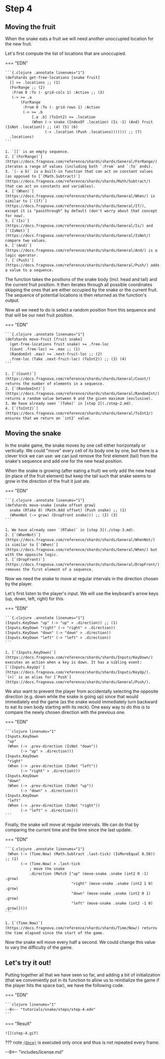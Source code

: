 # Step 4

## Moving the fruit

When the snake eats a fruit we will need another unoccupied location for the new fruit.

Let's first compute the list of locations that are unoccupied.

=== "EDN"

    ```{.clojure .annotate linenums="1"}
    (defshards get-free-locations [snake fruit]
      [] >= .locations ;; (1)
      (ForRange ;; (2)
       :From 0 :To (- grid-cols 1) :Action ;; (3)
       (-> >= .a
           (ForRange
            :From 0 :To (- grid-rows 1) :Action
            (-> >= .b
                [.a .b] (ToInt2) >= .location
                (When (-> snake (IndexOf .location) (Is -1) (And) fruit (IsNot .location)) ;; (4) (5) (6)
                      (-> .location (Push .locations))))))) ;; (7)
      .locations)
    ```

    1. `[]` is an empty sequence.
    2. [`(ForRange)`](https://docs.fragnova.com/reference/shards/shards/General/ForRange/) iterates a range of values (including both `:From` and `:To` ends).
    3. `(- a b)` is a built-in function that can act on constant values (as opposed to [`(Math.Subtract)`](https://docs.fragnova.com/reference/shards/shards/Math/Subtract/) that can act on constants and variables).
    4. [`(When)`](https://docs.fragnova.com/reference/shards/shards/General/When/) is similar to [`(If)`](https://docs.fragnova.com/reference/shards/shards/General/If/), except it is "passthrough" by default (don't worry about that concept for now).
    5. [`(Is)`](https://docs.fragnova.com/reference/shards/shards/General/Is/) and [`(IsNot)`](https://docs.fragnova.com/reference/shards/shards/General/IsNot/) compare two values.
    6. [`(And)`](https://docs.fragnova.com/reference/shards/shards/General/And/) is a logic operator.
    7. [`(Push)`](https://docs.fragnova.com/reference/shards/shards/General/Push/) adds a value to a sequence.

The function takes the positions of the snake body (incl. head and tail) and the current fruit position. It then iterates through all possible coordinates skipping the ones that are either occupied by the snake or the current fruit. The sequence of potential locations is then returned as the function's output.

Now all we need to do is select a random position from this sequence and that will be our next fruit position.

=== "EDN"

    ```{.clojure .annotate linenums="1"}
    (defshards move-fruit [fruit snake]
      (get-free-locations fruit snake) >= .free-loc
      (Count .free-loc) >= .max ;; (1)
      (RandomInt .max) >= .next-fruit-loc ;; (2)
      .free-loc (Take .next-fruit-loc) (ToInt2)) ;; (3) (4)
    ```

    1. [`(Count)`](https://docs.fragnova.com/reference/shards/shards/General/Count/) returns the number of elements in a sequence.
    2. [`(RandomInt)`](https://docs.fragnova.com/reference/shards/shards/General/RandomInt/) returns a random value between 0 and the given maximum (exclusive).
    3. We have already seen `(Take)` in [step 2](./step-2.md).
    4. [`(ToInt2)`](https://docs.fragnova.com/reference/shards/shards/General/ToInt2/) ensures that we return an `int2` value.

## Moving the snake

In the snake game, the snake moves by one cell either horizontally or vertically. We could "move" every cell of its body one by one, but there is a clever trick we can use: we can just remove the first element (tail) from the snake's sequence and add one for the new head position.

When the snake is growing (after eating a fruit) we only add the new head (in place of the fruit element) but keep the tail such that snake seems to grow in the direction of the fruit it just ate.

=== "EDN"

    ```{.clojure .annotate linenums="1"}
    (defshards move-snake [snake offset grow]
      snake (RTake 0) (Math.Add offset) (Push snake) ;; (1)
      (WhenNot (-> grow) (DropFront snake))) ;; (2) (3)
    ```

    1. We have already seen `(RTake)` in [step 3](./step-3.md).
    2. [`(WhenNot)`](https://docs.fragnova.com/reference/shards/shards/General/WhenNot/) is similar to [`(When)`](https://docs.fragnova.com/reference/shards/shards/General/When/) but with the opposite logic.
    3. [`(DropFront)`](https://docs.fragnova.com/reference/shards/shards/General/DropFront/) removes the first element of a sequence.


Now we need the snake to move at regular intervals in the direction chosen by the player.

Let's first listen to the player's input. We will use the keyboard's arrow keys (up, down, left, right) for this.

=== "EDN"

    ```{.clojure .annotate linenums="1"}
    (Inputs.KeyDown "up" (-> "up" > .direction)) ;; (1)
    (Inputs.KeyDown "right" (-> "right" > .direction))
    (Inputs.KeyDown "down" (-> "down" > .direction))
    (Inputs.KeyDown "left" (-> "left" > .direction))
    ```

    1. [`(Inputs.KeyDown)`](https://docs.fragnova.com/reference/shards/shards/Inputs/KeyDown/) executes an action when a key is down. It has a sibling event: [`(Inputs.KeyUp)`](https://docs.fragnova.com/reference/shards/shards/Inputs/KeyUp/). `(>)` is an alias for [`Push`](https://docs.fragnova.com/reference/shards/shards/General/Push/).

We also want to prevent the player from accidentally selecting the opposite direction (e.g. down while the snake is going up) since that would immediately end the game (as the snake would immediately turn backward to eat its own body starting with its neck). One easy way to do this is to compare the newly chosen direction with the previous one.

=== "EDN"

    ```clojure linenums="1"
    (Inputs.KeyDown
     "up"
     (When (-> .prev-direction (IsNot "down"))
           (-> "up" > .direction)))
    (Inputs.KeyDown
     "right"
     (When (-> .prev-direction (IsNot "left"))
           (-> "right" > .direction)))
    (Inputs.KeyDown
     "down"
     (When (-> .prev-direction (IsNot "up"))
           (-> "down" > .direction)))
    (Inputs.KeyDown
     "left"
     (When (-> .prev-direction (IsNot "right"))
           (-> "left" > .direction)))
    ```

Finally, the snake will move at regular intervals. We can do that by comparing the current time and the time since the last update.

=== "EDN"

    ```{.clojure .annotate linenums="1"}
     (When (-> (Time.Now) (Math.Subtract .last-tick) (IsMoreEqual 0.50)) ;; (1)
           (-> (Time.Now) > .last-tick
               ; move the snake
               .direction (Match ["up" (move-snake .snake (int2 0 -1) .grow)
                                  "right" (move-snake .snake (int2 1 0) .grow)
                                  "down" (move-snake .snake (int2 0 1) .grow)
                                  "left" (move-snake .snake (int2 -1 0) .grow)])))
    ```

    1. [`(Time.Now)`](https://docs.fragnova.com/reference/shards/shards/Time/Now/) returns the time elapsed since the start of the game.

Now the snake will move every half a second. We could change this value to vary the difficulty of the game.

## Let's try it out!

Putting together all that we have seen so far, and adding a bit of initialization (that we conveniently put in its function to allow us to reinitialize the game if the player hits the space bar), we have the following code.

=== "EDN"

    ```clojure linenums="1"
    --8<-- "tutorials/snake/steps/step-4.edn"
    ```

=== "Result"

    ![](step-4.gif)

??? note
    [`(Once)`](https://docs.fragnova.com/reference/shards/shards/General/Once/) is executed only once and thus is not repeated every frame.

--8<-- "includes/license.md"
